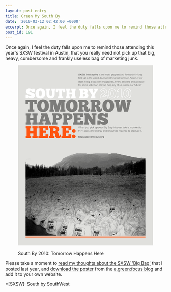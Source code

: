 ```yaml
---
layout: post-entry
title: Green My South By
date: '2010-03-12 02:42:00 +0000'
excerpt: Once again, I feel the duty falls upon me to remind those attending this year's SXSW festival in Austin, that you really need not pick up that big, heavy, cumbersome and frankly useless bag of marketing junk.
post_id: 191
---
```

Once again, I feel the duty falls upon me to remind those attending this year's SXSW festival in Austin, that you really need not pick up that big, heavy, cumbersome and frankly useless bag of marketing junk.

<figure>
    <img src="/assets/images/2010/03/sxsw2010.png" alt=""/>
    <figcaption>
        <p>South By 2010: Tomorrow Happens Here</p>
    </figcaption>
</figure>

Please take a moment to [read my thoughts about the SXSW 'Big Bag'][1] that I posted last year, and [download the poster][2] from the [a.green:focus blog][3] and add it to your own website.

[1]: /2009/03/nothing_green_about_sxsw
[2]: http://blog.agreenfocus.org/post/442407174/tomorrowhappenshere
[3]: http://blog.agreenfocus.org

*[SXSW]: South by SouthWest